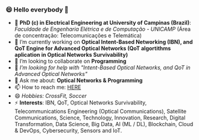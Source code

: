 ### 😄 Hello everybody 👋

<!--
**felipeescallon/felipeescallon** is a ✨ _special_ ✨ repository because its `README.md` (this file) appears on your GitHub profile.

Here are some ideas to get you started:
-->
- 🌱 **PhD (c) in Electrical Engineering at University of Campinas (Brazil)**: *Faculdade de Engenharia Elétrica e de Computação - UNICAMP* (Área de concentração: Telecomunicações e Telemática)
- 🔭 I’m currently working on **Optical Intent-Based Networking (IBN), and QoT Engine for Advanced Optical Networks (QoT algortithms aplication in Optical Networks Survivability)**
- 👯 I’m looking to collaborate on **Programming**
- 🤔 *I’m looking for help with "Intent-Based Optical Networks, and QoT in Advanced Optical Networks"*
- 💬 Ask me about: **Optical Networks & Programming**
- 📫 How to reach me: [HERE](https://felipeescallon.github.io/felipeescallon.io/) 
- 😄 *Hobbies: CrossFit, Soccer*
- ⚡ **Interests**: IBN, QoT, Optical Networks Survivability, Telecommunications Engineering (Optical Communications), Satellite Communications, Science, Technology, Innovation, Research, Digital Transformation, Data Science, Big Data, AI (ML / DL), Blockchain, Cloud & DevOps, Cybersecurity, Sensors and IoT.

